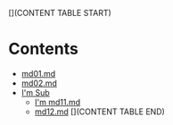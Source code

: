 [](CONTENT TABLE START)
# Contents
- [md01.md](md01.md)
- [md02.md](md02.md)
- [I'm Sub](sub)
  - [I'm md11.md](sub\md11.md)
  - [md12.md](sub\md12.md)
[](CONTENT TABLE END)
